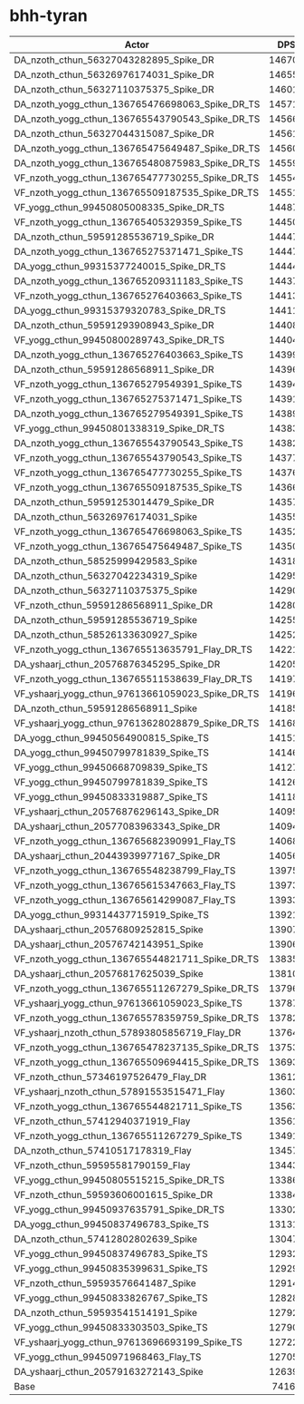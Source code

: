 # bhh-tyran
| Actor | DPS | Increase |
|---|:---:|:---:|
|DA_nzoth_cthun_56327043282895_Spike_DR|146704|97.82%|
|DA_nzoth_cthun_56326976174031_Spike_DR|146557|97.62%|
|DA_nzoth_cthun_56327110375375_Spike_DR|146017|96.89%|
|DA_nzoth_yogg_cthun_136765476698063_Spike_DR_TS|145719|96.49%|
|DA_nzoth_yogg_cthun_136765543790543_Spike_DR_TS|145661|96.41%|
|DA_nzoth_cthun_56327044315087_Spike_DR|145618|96.35%|
|DA_nzoth_yogg_cthun_136765475649487_Spike_DR_TS|145605|96.33%|
|DA_nzoth_yogg_cthun_136765480875983_Spike_DR_TS|145593|96.32%|
|VF_nzoth_yogg_cthun_136765477730255_Spike_DR_TS|145540|96.25%|
|VF_nzoth_yogg_cthun_136765509187535_Spike_DR_TS|145518|96.22%|
|VF_yogg_cthun_99450805008335_Spike_DR_TS|144871|95.34%|
|VF_nzoth_yogg_cthun_136765405329359_Spike_TS|144504|94.85%|
|DA_nzoth_cthun_59591285536719_Spike_DR|144478|94.81%|
|DA_nzoth_yogg_cthun_136765275371471_Spike_TS|144470|94.80%|
|DA_yogg_cthun_99315377240015_Spike_DR_TS|144449|94.77%|
|DA_nzoth_yogg_cthun_136765209311183_Spike_TS|144379|94.68%|
|VF_nzoth_yogg_cthun_136765276403663_Spike_TS|144131|94.35%|
|DA_yogg_cthun_99315379320783_Spike_DR_TS|144116|94.33%|
|DA_nzoth_cthun_59591293908943_Spike_DR|144080|94.28%|
|VF_yogg_cthun_99450800289743_Spike_DR_TS|144041|94.22%|
|DA_nzoth_yogg_cthun_136765276403663_Spike_TS|143990|94.16%|
|DA_nzoth_cthun_59591286568911_Spike_DR|143964|94.12%|
|VF_nzoth_yogg_cthun_136765279549391_Spike_TS|143948|94.10%|
|VF_nzoth_yogg_cthun_136765275371471_Spike_TS|143919|94.06%|
|DA_nzoth_yogg_cthun_136765279549391_Spike_TS|143891|94.02%|
|VF_yogg_cthun_99450801338319_Spike_DR_TS|143839|93.95%|
|DA_nzoth_yogg_cthun_136765543790543_Spike_TS|143822|93.93%|
|VF_nzoth_yogg_cthun_136765543790543_Spike_TS|143770|93.86%|
|VF_nzoth_yogg_cthun_136765477730255_Spike_TS|143767|93.86%|
|VF_nzoth_yogg_cthun_136765509187535_Spike_TS|143668|93.72%|
|DA_nzoth_cthun_59591253014479_Spike_DR|143576|93.60%|
|DA_nzoth_cthun_56326976174031_Spike|143559|93.57%|
|VF_nzoth_yogg_cthun_136765476698063_Spike_TS|143521|93.52%|
|VF_nzoth_yogg_cthun_136765475649487_Spike_TS|143503|93.50%|
|DA_nzoth_cthun_58525999429583_Spike|143185|93.07%|
|DA_nzoth_cthun_56327042234319_Spike|142950|92.75%|
|DA_nzoth_cthun_56327110375375_Spike|142909|92.70%|
|VF_nzoth_cthun_59591286568911_Spike_DR|142801|92.55%|
|DA_nzoth_cthun_59591285536719_Spike|142558|92.23%|
|DA_nzoth_cthun_58526133630927_Spike|142527|92.18%|
|VF_nzoth_yogg_cthun_136765513635791_Flay_DR_TS|142218|91.77%|
|DA_yshaarj_cthun_20576876345295_Spike_DR|142053|91.54%|
|VF_nzoth_yogg_cthun_136765511538639_Flay_DR_TS|141977|91.44%|
|VF_yshaarj_yogg_cthun_97613661059023_Spike_DR_TS|141961|91.42%|
|DA_nzoth_cthun_59591286568911_Spike|141858|91.28%|
|VF_yshaarj_yogg_cthun_97613628028879_Spike_DR_TS|141682|91.04%|
|DA_yogg_cthun_99450564900815_Spike_TS|141519|90.82%|
|DA_yogg_cthun_99450799781839_Spike_TS|141465|90.75%|
|VF_yogg_cthun_99450668709839_Spike_TS|141270|90.49%|
|VF_yogg_cthun_99450799781839_Spike_TS|141261|90.48%|
|VF_yogg_cthun_99450833319887_Spike_TS|141188|90.38%|
|VF_yshaarj_cthun_20576876296143_Spike_DR|140953|90.06%|
|DA_yshaarj_cthun_20577083963343_Spike_DR|140940|90.04%|
|VF_nzoth_yogg_cthun_136765682390991_Flay_TS|140684|89.70%|
|DA_yshaarj_cthun_20443939977167_Spike_DR|140560|89.53%|
|VF_nzoth_yogg_cthun_136765548238799_Flay_TS|139750|88.44%|
|VF_nzoth_yogg_cthun_136765615347663_Flay_TS|139735|88.42%|
|VF_nzoth_yogg_cthun_136765614299087_Flay_TS|139332|87.88%|
|DA_yogg_cthun_99314437715919_Spike_TS|139215|87.72%|
|DA_yshaarj_cthun_20576809252815_Spike|139073|87.53%|
|DA_yshaarj_cthun_20576742143951_Spike|139068|87.52%|
|VF_nzoth_yogg_cthun_136765544821711_Spike_DR_TS|138350|86.55%|
|DA_yshaarj_cthun_20576817625039_Spike|138104|86.22%|
|VF_nzoth_yogg_cthun_136765511267279_Spike_DR_TS|137963|86.03%|
|VF_yshaarj_yogg_cthun_97613661059023_Spike_TS|137871|85.91%|
|VF_nzoth_yogg_cthun_136765578359759_Spike_DR_TS|137829|85.85%|
|VF_yshaarj_nzoth_cthun_57893805856719_Flay_DR|137647|85.60%|
|VF_nzoth_yogg_cthun_136765478237135_Spike_DR_TS|137535|85.45%|
|VF_nzoth_yogg_cthun_136765509694415_Spike_DR_TS|136933|84.64%|
|VF_nzoth_cthun_57346197526479_Flay_DR|136125|83.55%|
|VF_yshaarj_nzoth_cthun_57891553515471_Flay|136035|83.43%|
|VF_nzoth_yogg_cthun_136765544821711_Spike_TS|135634|82.89%|
|VF_nzoth_cthun_57412940371919_Flay|135610|82.86%|
|VF_nzoth_yogg_cthun_136765511267279_Spike_TS|134919|81.92%|
|DA_nzoth_cthun_57410517178319_Flay|134579|81.47%|
|VF_nzoth_cthun_59595581790159_Flay|134430|81.27%|
|VF_yogg_cthun_99450805515215_Spike_DR_TS|133860|80.50%|
|VF_nzoth_cthun_59593606001615_Spike_DR|133849|80.48%|
|VF_yogg_cthun_99450937635791_Spike_DR_TS|133022|79.37%|
|DA_yogg_cthun_99450837496783_Spike_TS|131317|77.07%|
|DA_nzoth_cthun_57412802802639_Spike|130471|75.93%|
|VF_yogg_cthun_99450837496783_Spike_TS|129322|74.38%|
|VF_yogg_cthun_99450835399631_Spike_TS|129299|74.35%|
|VF_nzoth_cthun_59593576641487_Spike|129147|74.14%|
|VF_yogg_cthun_99450833826767_Spike_TS|128287|72.98%|
|DA_nzoth_cthun_59593541514191_Spike|127925|72.49%|
|VF_yogg_cthun_99450833303503_Spike_TS|127900|72.46%|
|VF_yshaarj_yogg_cthun_97613696693199_Spike_TS|127222|71.55%|
|VF_yogg_cthun_99450971968463_Flay_TS|127059|71.33%|
|DA_yshaarj_cthun_20579163272143_Spike|126396|70.43%|
|Base|74162|0.00%|

